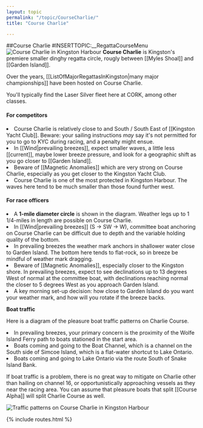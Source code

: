 ```yaml
---
layout: topic
permalink: "/topic/CourseCharlie/"
title: "Course Charlie"

---
```


##Course Charlie
#INSERTTOPIC:__RegattaCourseMenu
<img src="http://K7Waterfront.org/Images/ChartCourseCharlie800.jpg" class="image1px floatright" alt="Course Charlie in Kingston Harbour">
<strong>Course Charlie</strong> is Kingston's premiere smaller dinghy regatta circle, rougly between [[Myles Shoal]] and [[Garden Island]].

Over the years, [[ListOfMajorRegattasInKingston|many major championships]] have been hosted on Course Charlie.

You'll typically find the Laser Silver fleet here at CORK, among other classes.

<h4>For competitors</h4>

<li>Course Charlie is relatively close to and South / South East of [[Kingston Yacht Club]].  Beware: your sailing instructions <i>may</i> say it's not permitted for you to go to KYC during racing, and a penalty might ensue.

<li>In [[Wind|prevailing breezes]], expect smaller waves, a little less [[current]], maybe lower breeze pressure, and look for a geographic shift as you go closer to [[Garden Island]].

<li>Beware of [[Magnetic Anomalies]] which are very strong on Course Charlie, especially as you get closer to the Kingston Yacht Club.

<li>Course Charlie is one of the most protected in Kingston Harbour.  The waves here tend to be much smaller than those found further west.

<h4>For race officers</h4>

<li>A <strong>1-mile diameter circle</strong> is shown in the diagram.  Weather legs up to 1 1/4-miles in length are possible on Course Charlie.

<li>In [[Wind|prevailing breezes]] (S -> SW -> W), committee boat anchoring on Course Charlie can be difficult due to depth and the variable holding quality of the bottom.

<li>In prevailing breezes the weather mark anchors in shallower water close to Garden Island.  The bottom here tends to flat-rock, so in breeze be mindful of weather mark dragging.

<li>Beware of [[Magnetic Anomalies]], especially closer to the Kingston shore.  In prevailing breezes, expect to see declinations up to 13 degrees West of normal at the committee boat, with declinations reaching normal the closer to 5 degrees West as you approach Garden Island.

<li>A key morning set-up decision: how close to Garden Island do you want your weather mark, and how will you rotate if the breeze backs.

<strong>Boat traffic</strong>

Here is a diagram of the pleasure boat traffic patterns on Charlie Course.
<li> In prevailing breezes, your primary concern is the proximity of the Wolfe Island Ferry path to boats stationed in the start area.
<li> Boats coming and going to the Boat Channel, which is a channel on the South side of Simcoe Island, which is a flat-water shortcut to Lake Ontario.
<li> Boats coming and going to Lake Ontario via the route South of Snake Island Bank.

If boat traffic is a problem, there is no great way to mitigate on Charlie other than hailing on channel 16, or opportunistically approaching vessels as they near the racing area.  You can assume that pleasure boats that split [[Course Alpha]] will split Charlie Course as well.

<img src="http://K7Waterfront.org/Images/ChartCourseCharlieTraffic.jpg" alt="Traffic patterns on Course Charlie in Kingston Harbour" class="image1px">

{% include routes.html %}
